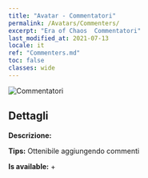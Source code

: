 ```yaml
---
title: "Avatar - Commentatori"
permalink: /Avatars/Commenters/
excerpt: "Era of Chaos  Commentatori"
last_modified_at: 2021-07-13
locale: it
ref: "Commenters.md"
toc: false
classes: wide
---
```

 ![Commentatori](/images/a/avatarFrame_14.png)

## Dettagli

 **Descrizione:**  

 **Tips:** Ottenibile aggiungendo commenti 

 **Is available:**  + 

